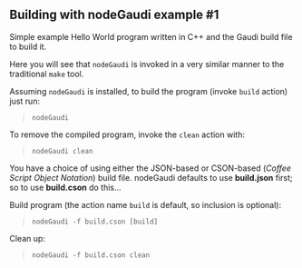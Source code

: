 Building with nodeGaudi example #1
------------------------------
Simple example Hello World program
written in C++ and the Gaudi build file to build it.

Here you will see that `nodeGaudi` is invoked in a very
similar manner to the traditional `make` tool.

Assuming `nodeGaudi` is installed, to build the program (invoke `build` action) just
run:

> `nodeGaudi`

To remove the compiled program, invoke the `clean` action with:

> `nodeGaudi clean`

You have a choice of using either the JSON-based or CSON-based (*Coffee Script Object Notation*) build file. nodeGaudi defaults to use **build.json** first; so to use **build.cson** do this...

Build program (the action name `build` is default, so inclusion is optional):

> `nodeGaudi -f build.cson [build]`

Clean up:

> `nodeGaudi -f build.cson clean`
